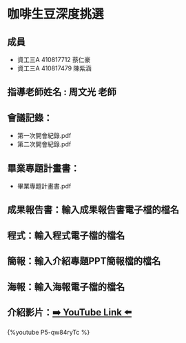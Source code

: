 # 咖啡生豆深度挑選
## 成員
* 資工三A 410817712 蔡仁豪
* 資工三A 410817479 陳紫涵
## 指導老師姓名 : 周文光 老師
## 會議記錄：
* 第一次開會紀錄.pdf
* 第二次開會紀錄.pdf
## 畢業專題計畫書：
* 畢業專題計畫書.pdf
## 成果報告書：輸入成果報告書電子檔的檔名
## 程式：輸入程式電子檔的檔名
## 簡報：輸入介紹專題PPT簡報檔的檔名
## 海報：輸入海報電子檔的檔名
## 介紹影片：[:arrow_right: YouTube Link :arrow_left:](https://www.youtube.com/watch?v=DDaxG98BG3I)
{%youtube P5-qw84ryTc %}

